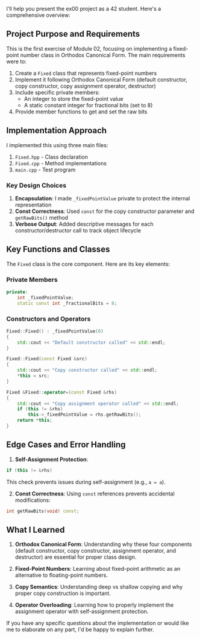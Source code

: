 I'll help you present the ex00 project as a 42 student. Here's a comprehensive overview:

## Project Purpose and Requirements

This is the first exercise of Module 02, focusing on implementing a fixed-point number class in Orthodox Canonical Form. The main requirements were to:

1. Create a `Fixed` class that represents fixed-point numbers
2. Implement it following Orthodox Canonical Form (default constructor, copy constructor, copy assignment operator, destructor)
3. Include specific private members:
   - An integer to store the fixed-point value
   - A static constant integer for fractional bits (set to 8)
4. Provide member functions to get and set the raw bits

## Implementation Approach

I implemented this using three main files:

1. `Fixed.hpp` - Class declaration
2. `Fixed.cpp` - Method implementations
3. `main.cpp` - Test program

### Key Design Choices

1. **Encapsulation**: I made `_fixedPointValue` private to protect the internal representation
2. **Const Correctness**: Used `const` for the copy constructor parameter and `getRawBits()` method
3. **Verbose Output**: Added descriptive messages for each constructor/destructor call to track object lifecycle

## Key Functions and Classes

The `Fixed` class is the core component. Here are its key elements:

### Private Members
```cpp
private:
    int _fixedPointValue;
    static const int _fractionalBits = 8;
```

### Constructors and Operators
```cpp
Fixed::Fixed() : _fixedPointValue(0) 
{
    std::cout << "Default constructor called" << std::endl;
}

Fixed::Fixed(const Fixed &src) 
{
    std::cout << "Copy constructor called" << std::endl;
    *this = src;
}

Fixed &Fixed::operator=(const Fixed &rhs)
{
    std::cout << "Copy assignment operator called" << std::endl;
    if (this != &rhs)
        this->_fixedPointValue = rhs.getRawBits();
    return *this;
}
```

## Edge Cases and Error Handling

1. **Self-Assignment Protection**: 
```cpp
if (this != &rhs)
```
This check prevents issues during self-assignment (e.g., `a = a`).

2. **Const Correctness**: Using `const` references prevents accidental modifications:
```cpp
int getRawBits(void) const;
```

## What I Learned

1. **Orthodox Canonical Form**: Understanding why these four components (default constructor, copy constructor, assignment operator, and destructor) are essential for proper class design.

2. **Fixed-Point Numbers**: Learning about fixed-point arithmetic as an alternative to floating-point numbers.

3. **Copy Semantics**: Understanding deep vs shallow copying and why proper copy construction is important.

4. **Operator Overloading**: Learning how to properly implement the assignment operator with self-assignment protection.

If you have any specific questions about the implementation or would like me to elaborate on any part, I'd be happy to explain further.
